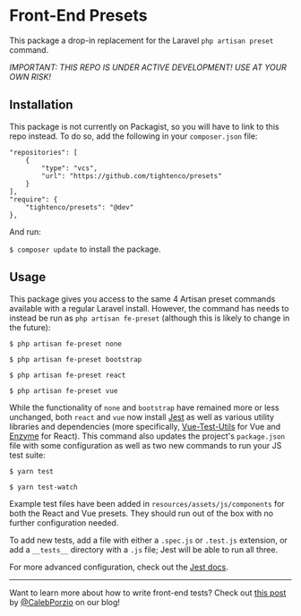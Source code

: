 # Front-End Presets
This package a drop-in replacement for the Laravel `php artisan preset` command. 

*IMPORTANT: THIS REPO IS UNDER ACTIVE DEVELOPMENT! USE AT YOUR OWN RISK!*

## Installation
This package is not currently on Packagist, so you will have to link to this repo instead.
To do so, add the following in your `composer.json` file:

```
"repositories": [
    {
        "type": "vcs",
        "url": "https://github.com/tightenco/presets"
    }
],
"require": {
    "tightenco/presets": "@dev"
},
```

And run:

`$ composer update` to install the package.

## Usage

This package gives you access to the same 4 Artisan preset commands available with a regular Laravel install. However, the command has needs to instead be run as `php artisan fe-preset` (although this is likely to change in the future):

`$ php artisan fe-preset none`

`$ php artisan fe-preset bootstrap`

`$ php artisan fe-preset react`

`$ php artisan fe-preset vue`

While the functionality of `none` and `bootstrap` have remained more or less unchanged, both `react` and `vue` now install [Jest](https://jestjs.io/) as well as various utility libraries and dependencies (more specifically, [Vue-Test-Utils](https://vue-test-utils.vuejs.org/) for Vue and [Enzyme](http://airbnb.io/enzyme/) for React). This command also updates the project's `package.json` file with some configuration as well as two new commands to run your JS test suite:

`$ yarn test`

`$ yarn test-watch`

Example test files have been added in `resources/assets/js/components` for both the React and Vue presets. They should run out of the box with no further configuration needed.

To add new tests, add a file with either a `.spec.js` or `.test.js` extension, or add a `__tests__` directory with a `.js` file; Jest will be able to run all three.

For more advanced configuration, check out the [Jest docs](https://jestjs.io/docs/en/configuration).

---

Want to learn more about how to write front-end tests? Check out [this post](https://tighten.co/blog/its-time-to-start-testing-your-vue-components-getting-started-with-jest) by [@CalebPorzio](https://twitter.com/calebporzio) on our blog!
